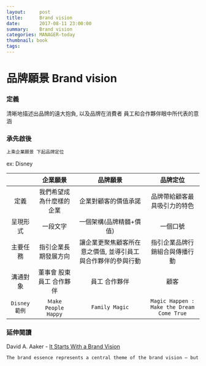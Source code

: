 ```yaml
---
layout:     post
title:      Brand vision 
date:       2017-08-11 23:00:00
summary:    Brand vision
categories: MANAGER-today 
thumbnail: book
tags:
---
```


品牌願景 Brand vision
===

### 定義 
清晰地描述出品牌的遠大抱負, 以及品牌在消費者 員工和合作夥伴眼中所代表的意涵

### 承先啟後 
```bash
上乘企業願景 下起品牌定位
```
ex: Disney

| | 企業願景 | 品牌願景 | 品牌定位 |
|:------:|:------:|:-------:|:-----:|
|定義|我們希望成為什麼樣的企業|企業對顧客的價值承諾|品牌帶給顧客最具吸引力的特色|
|呈現形式|一段文字|一個架構(品牌精髓+價值)|一個口號|
|主要任務|指引企業長期發展方向|讓企業更聚焦顧客所在意之價值, 並導引員工與合作夥伴的參與行動|指引企業品牌行銷組合與傳播行動|
|溝通對象|董事會 股東 員工 合作夥伴|員工 合作夥伴|顧客|
|`Disney範例`|`Ｍake People Happy`|`Family Magic`|`Magic Happen : Make the Dream Come True`|

### 延伸閱讀 
David A. Aaker - [It Starts With a Brand Vision](https://www.prophet.com/thinking/2014/03/185-it-starts-with-a-brand-vision/) 
```bash
The brand essence represents a central theme of the brand vision – but it’s optional.
```


